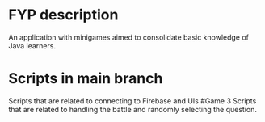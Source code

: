 # FYP description 
 An application with minigames aimed to consolidate basic knowledge of Java learners.
# Scripts in main branch
  Scripts that are related to connecting to Firebase and UIs
 #Game 3
  Scripts that are related to handling the battle and randomly selecting the question.
 
 
